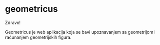 # geometricus
Zdravo!

Geometricus je web aplikacija koja se bavi upoznavanjem sa geometrijom i računanjem geometrijskih figura.
